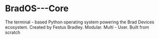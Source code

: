 # BradOS---Core
The terminal - based Python operating system powering the Brad Devices ecosystem. Created by Festus Bradley. Modular. Multi - User. Built from scratch 
